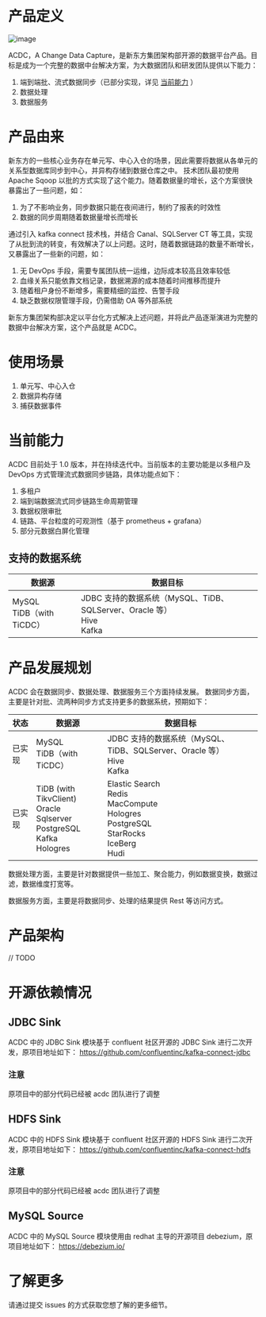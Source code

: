 # 产品定义

![image](https://user-images.githubusercontent.com/118262561/205564974-ba3a2723-7442-4602-803a-6a58fcc23802.png)

ACDC，A Change Data Capture，是新东方集团架构部开源的数据平台产品。目标是成为一个完整的数据中台解决方案，为大数据团队和研发团队提供以下能力：
1. 端到端批、流式数据同步（已部分实现，详见 [当前能力](#当前能力) ）
2. 数据处理
3. 数据服务

# 产品由来

新东方的一些核心业务存在单元写、中心入仓的场景，因此需要将数据从各单元的关系型数据库同步到中心，并异构存储到数据仓库之中。
技术团队最初使用 Apache Sqoop 以批的方式实现了这个能力。随着数据量的增长，这个方案很快暴露出了一些问题，如：

1. 为了不影响业务，同步数据只能在夜间进行，制约了报表的时效性
2. 数据的同步周期随着数据量增长而增长

通过引入 kafka connect 技术栈，并结合 Canal、SQLServer CT 等工具，实现了从批到流的转变，有效解决了以上问题。这时，随着数据链路的数量不断增长，又暴露出了一些新的问题，如：
1. 无 DevOps 手段，需要专属团队统一运维，边际成本较高且效率较低
2. 血缘关系只能依靠文档记录，数据溯源的成本随着时间推移而提升
3. 随着租户身份不断增多，需要精细的监控、告警手段
4. 缺乏数据权限管理手段，仍需借助 OA 等外部系统

新东方集团架构部决定以平台化方式解决上述问题，并将此产品逐渐演进为完整的数据中台解决方案，这个产品就是 ACDC。

# 使用场景

1. 单元写、中心入仓
2. 数据异构存储
3. 捕获数据事件

# 当前能力

ACDC 目前处于 1.0 版本，并在持续迭代中。当前版本的主要功能是以多租户及 DevOps 方式管理流式数据同步链路，具体功能点如下：
1. 多租户
2. 端到端数据流式同步链路生命周期管理
3. 数据权限审批
4. 链路、平台粒度的可观测性（基于 prometheus + grafana）
5. 部分元数据白屏化管理

## 支持的数据系统

| 数据源 | 数据目标 |
| ---- | ---- |
| MySQL <br> TiDB（with TiCDC） | JDBC 支持的数据系统（MySQL、TiDB、SQLServer、Oracle 等）<br> Hive <br> Kafka |

# 产品发展规划

ACDC 会在数据同步、数据处理、数据服务三个方面持续发展。
数据同步方面，主要是针对批、流两种同步方式支持更多的数据系统，预期如下：

| 状态 | 数据源 | 数据目标 |
| ---- | ---- | ---- |
| 已实现 | MySQL <br> TiDB（with TiCDC） | JDBC 支持的数据系统（MySQL、TiDB、SQLServer、Oracle 等）<br> Hive <br> Kafka |
| 已实现 | TiDB (with TikvClient) <br> Oracle <br> Sqlserver <br> PostgreSQL <br> Kafka <br> Hologres | Elastic Search <br> Redis <br> MacCompute <br> Hologres <br> PostgreSQL <br> StarRocks <br> IceBerg <br> Hudi |

数据处理方面，主要是针对数据提供一些加工、聚合能力，例如数据变换，数据过滤，数据维度打宽等。

数据服务方面，主要是将数据同步、处理的结果提供 Rest 等访问方式。

# 产品架构

// TODO

# 开源依赖情况

## JDBC Sink

ACDC 中的 JDBC Sink 模块基于 confluent 社区开源的 JDBC Sink 进行二次开发，原项目地址如下：
https://github.com/confluentinc/kafka-connect-jdbc

### 注意
原项目中的部分代码已经被 acdc 团队进行了调整

## HDFS Sink

ACDC 中的 HDFS Sink 模块基于 confluent 社区开源的 HDFS Sink 进行二次开发，原项目地址如下：
https://github.com/confluentinc/kafka-connect-hdfs

### 注意
原项目中的部分代码已经被 acdc 团队进行了调整

## MySQL Source

ACDC 中的 MySQL Source 模块使用由 redhat 主导的开源项目 debezium，原项目地址如下：
https://debezium.io/

# 了解更多

请通过提交 issues 的方式获取您想了解的更多细节。

